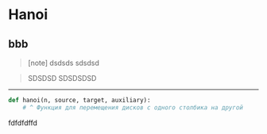 # Hanoi
## bbb

> [note] dsdsds
> sdsdsd

>SDSDSD
>SDSDSDSD
---

```py
def hanoi(n, source, target, auxiliary):
    # ^ Функция для перемещения дисков с одного столбика на другой
```

<div text-align="center">
  <p>fdfdfdffd</p>
</div>

